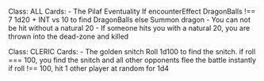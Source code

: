 
Class: ALL
	Cards:
	- The Pilaf Eventuality
		If encounterEffect DragonBalls !== 7
			1d20 + INT vs 10 to find DragonBalls
		else
			Summon dragon
				- You can not be hit without a natural 20
				- If someone hits you with a natural 20,
					you are thrown into the dead-zone and killed

Class: CLERIC
	Cards:
	- The golden snitch
		Roll 1d100 to find the snitch.
		if roll === 100, you find the snitch and all other
		opponents flee the battle instantly
		if roll !== 100, hit 1 other player at random for 1d4



